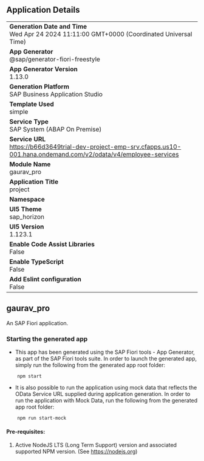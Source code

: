 ## Application Details
|               |
| ------------- |
|**Generation Date and Time**<br>Wed Apr 24 2024 11:11:00 GMT+0000 (Coordinated Universal Time)|
|**App Generator**<br>@sap/generator-fiori-freestyle|
|**App Generator Version**<br>1.13.0|
|**Generation Platform**<br>SAP Business Application Studio|
|**Template Used**<br>simple|
|**Service Type**<br>SAP System (ABAP On Premise)|
|**Service URL**<br>https://b66d3649trial-dev-project-emp-srv.cfapps.us10-001.hana.ondemand.com/v2/odata/v4/employee-services
|**Module Name**<br>gaurav_pro|
|**Application Title**<br>project|
|**Namespace**<br>|
|**UI5 Theme**<br>sap_horizon|
|**UI5 Version**<br>1.123.1|
|**Enable Code Assist Libraries**<br>False|
|**Enable TypeScript**<br>False|
|**Add Eslint configuration**<br>False|

## gaurav_pro

An SAP Fiori application.

### Starting the generated app

-   This app has been generated using the SAP Fiori tools - App Generator, as part of the SAP Fiori tools suite.  In order to launch the generated app, simply run the following from the generated app root folder:

```
    npm start
```

- It is also possible to run the application using mock data that reflects the OData Service URL supplied during application generation.  In order to run the application with Mock Data, run the following from the generated app root folder:

```
    npm run start-mock
```

#### Pre-requisites:

1. Active NodeJS LTS (Long Term Support) version and associated supported NPM version.  (See https://nodejs.org)


